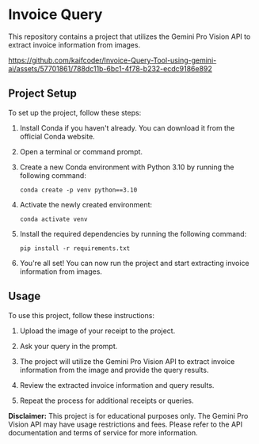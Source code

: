 # Invoice Query

This repository contains a project that utilizes the Gemini Pro Vision API to extract invoice information from images.

https://github.com/kaifcoder/Invoice-Query-Tool-using-gemini-ai/assets/57701861/788dc11b-6bc1-4f78-b232-ecdc9186e892

## Project Setup

To set up the project, follow these steps:

1. Install Conda if you haven't already. You can download it from the official Conda website.

2. Open a terminal or command prompt.

3. Create a new Conda environment with Python 3.10 by running the following command:

    ```shell
    conda create -p venv python==3.10
    ```

4. Activate the newly created environment:

    ```shell
    conda activate venv
    ```

5. Install the required dependencies by running the following command:

    ```shell
    pip install -r requirements.txt
    ```

6. You're all set! You can now run the project and start extracting invoice information from images.

## Usage

To use this project, follow these instructions:

1. Upload the image of your receipt to the project.

2. Ask your query in the prompt.

3. The project will utilize the Gemini Pro Vision API to extract invoice information from the image and provide the query results.

4. Review the extracted invoice information and query results.

5. Repeat the process for additional receipts or queries.

**Disclaimer:** This project is for educational purposes only. The Gemini Pro Vision API may have usage restrictions and fees. Please refer to the API documentation and terms of service for more information.
